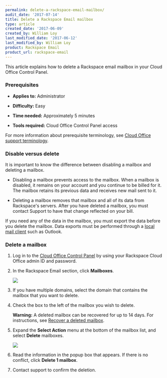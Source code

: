 ```yaml
---
permalink: delete-a-rackspace-email-mailbox/
audit_date: '2017-07-14'
title: Delete a Rackspace Email mailbox
type: article
created_date: '2017-06-09'
created_by: William Loy
last_modified_date: '2017-06-12'
last_modified_by: William Loy
product: Rackspace Email
product_url: rackspace-email
---
```


This article explains how to delete a Rackspace email mailbox in your Cloud Office Control Panel.

### Prerequisites

- **Applies to:** Administrator

- **Difficulty:** Easy

- **Time needed:** Approximately 5 minutes

- **Tools required:**  Cloud Office Control Panel access

For more information about prerequisite terminology, see [Cloud Office support terminology](/how-to/cloud-office-support-terminology).


### Disable versus delete

It is important to know the difference between disabling a mailbox and deleting a mailbox.

- Disabling a mailbox prevents access to the mailbox. When a mailbox is disabled, it remains on your account and you continue to be billed for it. The mailbox retains its previous data and receives new mail sent to it.

- Deleting a mailbox removes that mailbox and all of its data from Rackspace's
servers. After you have deleted a mailbox, you must contact Support to have that change reflected on your bill.

If you need any of the data in the mailbox, you must export the data before you delete the mailbox. Data exports must be performed through a [local mail client](/how-to/cloud-office-support-terminology) such as Outlook.


### Delete a mailbox

1. Log in to the [Cloud Office Control Panel](https://cp.rackspace.com/) by using your Rackspace Cloud Office admin ID and password.
2. In the Rackspace Email section, click **Mailboxes**.

   <img src="{% asset_path rackspace-email/delete-a-rackspace-email-mailbox/add-mailbox-sc1.png %}" />

3.	If you have multiple domains, select the domain that contains the mailbox that you want to delete.
4. Check the box to the left of the mailbox you wish to delete.

    **Warning:** A deleted mailbox can be recovered for up to 14 days. For instructions, see [Recover a deleted mailbox](/how-to/recover-a-deleted-rackspace-email-mailbox/).

5. Expand the **Select Action** menu at the bottom of the mailbox list, and select **Delete** mailboxes.

   <img src="{% asset_path rackspace-email/delete-a-rackspace-email-mailbox/delete-rse-box-sc2.png %}" />

6. Read the information in the popup box that appears. If there is no conflict, click **Delete 1 mailbox**.

7. Contact support to confirm the deletion.
